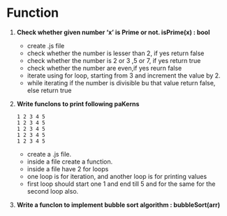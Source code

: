 # Function

1. **Check whether given number ‘x’ is Prime or not. isPrime(x) : bool**

   - create .js file
   - check whether the number is lesser than 2, if yes return false
   - check whether the number is 2 or 3 ,5 or 7, if yes return true
   - check whether the number are even,if yes reurn false
   - iterate using for loop, starting from 3 and increment the value by 2.
   - while iterating if the number is divisible bu that value return false, else return true

2. **Write funcIons to print following paKerns**

   ```
   1 2 3 4 5
   1 2 3 4 5
   1 2 3 4 5
   1 2 3 4 5
   1 2 3 4 5
   ```

   - create a .js file.
   - inside a file create a function.
   - inside a file have 2 for loops
   - one loop is for iteration, and another loop is for printing values
   - first loop should start one 1 and end till 5 and for the same for the second loop also.

3. **Write a funcIon to implement bubble sort algorithm : bubbleSort(arr)**
